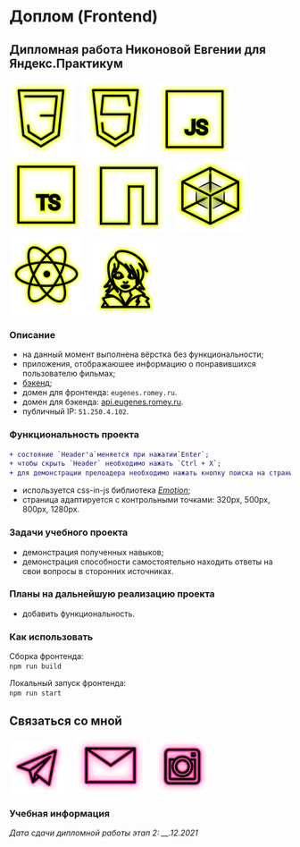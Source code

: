 # Доплом (Frontend)

## Дипломная работа Никоновой Евгении для Яндекс.Практикум

<p>
  <a href="https://developer.mozilla.org/ru/docs/Web/CSS"><img src="readme/icon-css3.svg" alt="CSS3"></a>
    <img src="readme/icon-whitespace-5px.svg"/>
  <a href="https://developer.mozilla.org/ru/docs/Glossary/HTML5"><img src="readme/icon-html5.svg" alt="HTML5"></a>
    <img src="readme/icon-whitespace-5px.svg"/>
  <a href="https://developer.mozilla.org/ru/docs/Web/JavaScript"><img src="readme/icon-js.svg" alt="JS"></a>
    <img src="readme/icon-whitespace-5px.svg"/>
  <a href="https://www.typescriptlang.org/"><img src="readme/icon-ts.svg" alt="TS"></a>
    <img src="readme/icon-whitespace-5px.svg"/>
  <a href="https://npmjs.com/"><img src="readme/icon-npm.svg" alt="NPM"></a>
    <img src="readme/icon-whitespace-5px.svg"/>
  <a href="https://webpack.js.org/"><img src="readme/icon-webpack.svg" alt="WebPack"></a>
    <!-- <img src="readme/icon-whitespace-5px.svg"/>
  <a href="https://ru.wikipedia.org/wiki/REST"><img src="readme/icon-api.svg" alt="REST API"></a> -->
    <img src="readme/icon-whitespace-5px.svg"/>
  <a href="https://ru.reactjs.org/"><img src="readme/icon-react.svg" alt="React"></a>
    <!-- <img src="readme/icon-whitespace-5px.svg"/>
  <a href="https://formik.org/"><img src="readme/icon-formik.svg" alt="Formik"></a> -->
    <img src="readme/icon-whitespace-5px.svg"/>
  <a href="https://emotion.sh/docs/introduction"><img src="readme/icon-emotion.svg" alt="Emotion"></a>
</p>

### Описание

- на данный момент выполнена вёрстка без функциональности;
- приложения, отображаюшее информацию о понравившихся пользователю фильмах;
- [бэкенд](https://github.com/beagle-elgaeb/edu-movies-explorer-api);
- домен для фронтенда: `eugenes.romey.ru`.
- домен для бэкенда: [api.eugenes.romey.ru](https://api.eugenes.romey.ru).
- публичный IP: `51.250.4.102`.

### Функциональность проекта

```diff
+ состояние `Header'а`меняется при нажатии`Enter`;
+ чтобы скрыть `Header` необходимо нажать `Ctrl + X`;
+ для демонстрации прелоадера необходимо нажать кнопку поиска на странице с фильмами (кнопка на 3 секунды меняется на прелоадер, а фильмы скрываются);
```
- используется css-in-js библиотека _[Emotion](https://emotion.sh/docs/introduction)_;
- страница адаптируется с контрольными точками: 320px, 500px, 800px, 1280px.

<!-- - фронтенд загружает с сервера профиль пользователя и фотографии; -->
<!-- - имеется возможность редактировать профиль, добавлять, удалять и оценивать лайками фотографии; -->
<!-- - ревлизована лайф-валидация с _[Formik](https://formik.org/)_ и _[Yup](https://github.com/jquense/yup)_; -->
<!-- - проработан UX (при отправке данных на сервер меняется состояние кнопки / появляются loader'ы); -->
<!-- - [страница задеплоена](https://beagle-elgaeb.nomoredomains.rocks); -->

### Задачи учебного проекта

- демонстрация полученных навыков;
- демонстрация способности самостоятельно находить ответы на свои вопросы в сторонних источниках.

### Планы на дальнейшую реализацию проекта

- добавить функциональность.

### Как использовать

Сборка фронтенда:  
`npm run build`

Локальный запуск фронтенда:  
`npm run start`

## Связаться со мной

<p>
  <a href="https://t.me/evgevgevge"><img src="readme/icon-tg.svg" alt="Telegram"></a>
    <img src="readme/icon-whitespace-5px.svg"/>
  <a href="mailto:beagle-elgaeb@ya.ru"><img src="readme/icon-mail.svg" alt="Mail"></a>
    <img src="readme/icon-whitespace-5px.svg"/>
  <a href="https://www.instagram.com/evg._.su/"><img src="readme/icon-inst.svg" alt="Instagram"></a>
</p>

### Учебная информация

_Дата сдачи дипломной работы этап 2: \_\_.12.2021_
